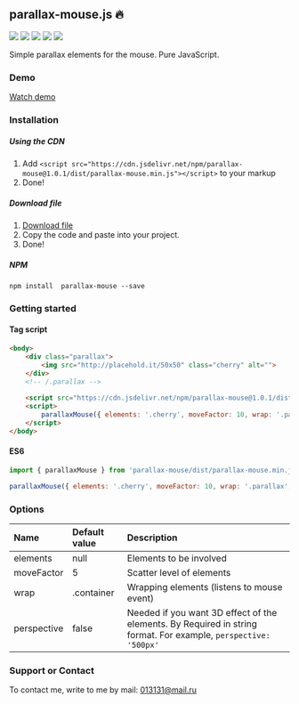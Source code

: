 ## parallax-mouse.js 🔥
![](https://img.shields.io/github/issues/rah-emil/parallax-mouse) ![](https://img.shields.io/github/forks/rah-emil/parallax-mouse) ![](https://img.shields.io/github/stars/rah-emil/parallax-mouse) ![](https://img.shields.io/github/license/rah-emil/parallax-mouse) ![](https://data.jsdelivr.com/v1/package/npm/parallax-mouse/badge?style=rounded) 

Simple parallax elements for the mouse. Pure JavaScript.

### Demo
[Watch demo](https://rah-emil.github.io/parallax-mouse/dist/ "Watch demo")

### Installation
##### Using the CDN
1. Add `<script src="https://cdn.jsdelivr.net/npm/parallax-mouse@1.0.1/dist/parallax-mouse.min.js"></script>` to your markup
2. Done!

##### Download file
1. [Download file](https://cdn.jsdelivr.net/npm/parallax-mouse@1.0.1/dist/parallax-mouse.min.js "Download file")
2. Copy the code and paste into your project.
3. Done!

##### NPM
`npm install  parallax-mouse --save`

### Getting started 

#### Tag script
```html
<body>
	<div class="parallax">
		<img src="http://placehold.it/50x50" class="cherry" alt="">
	</div>
	<!-- /.parallax -->
	
	<script src="https://cdn.jsdelivr.net/npm/parallax-mouse@1.0.1/dist/parallax-mouse.min.js"></script>
	<script>
		parallaxMouse({ elements: '.cherry', moveFactor: 10, wrap: '.parallax', perspective: '100px' })
	</script>
</body>
```

#### ES6
```javascript
import { parallaxMouse } from 'parallax-mouse/dist/parallax-mouse.min.js'

parallaxMouse({ elements: '.cherry', moveFactor: 10, wrap: '.parallax', perspective: '100px' })
```

### Options
| Name  | Default value  | Description  |
| :------------ | :------------ | :------------ |
| elements  | null  | Elements to be involved  |
| moveFactor  | 5  | Scatter level of elements  |
| wrap  | .container  | Wrapping elements (listens to mouse event)  |
| perspective | false  | Needed if you want 3D effect of the elements. By Required in string format. For example, `perspective: '500px'`  |


### Support or Contact
To contact me, write to me by mail: 013131@mail.ru
